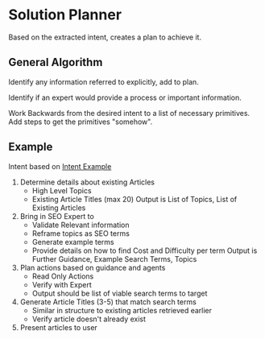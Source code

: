 # Solution Planner 

Based on the extracted intent, creates a plan to achieve it. 

## General Algorithm

Identify any information referred to explicitly, add to plan.

Identify if an expert would provide a process or important information. 

Work Backwards from the desired intent to a list of necessary primitives. Add steps to get the primitives "somehow". 



## Example 

Intent based on [Intent Example](./intent-refiner.md)

1. Determine details about existing Articles
   - High Level Topics
   - Existing Article Titles (max 20)
   Output is List of Topics, List of Existing Articles
2. Bring in SEO Expert to
    - Validate Relevant information
    - Reframe topics as SEO terms
    - Generate example terms
    - Provide details on how to find Cost and Difficulty per term
      Output is  Further Guidance, Example Search Terms, Topics
3. Plan actions based on guidance and agents
    - Read Only Actions
    - Verify with Expert
    - Output should be list of viable search terms to target
4. Generate Article Titles (3-5)  that match search terms
    - Similar in structure to existing articles  retrieved earlier
    - Verify article doesn't already exist
5. Present articles to user